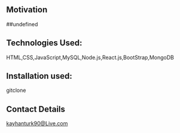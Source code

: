 
  ## Motivation
  ##undefined
  ## Technologies Used:
  HTML,CSS,JavaScript,MySQL,Node.js,React.js,BootStrap,MongoDB
  ## Installation used:
  gitclone
  ## Contact Details
  kayhanturk90@Live.com
